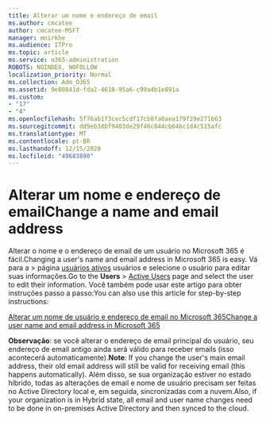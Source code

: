 ```yaml
---
title: Alterar um nome e endereço de email
ms.author: cmcatee
author: cmcatee-MSFT
manager: mnirkhe
ms.audience: ITPro
ms.topic: article
ms.service: o365-administration
ROBOTS: NOINDEX, NOFOLLOW
localization_priority: Normal
ms.collection: Adm_O365
ms.assetid: 9e00841d-fda2-4610-95a6-c99a4b1e891a
ms.custom:
- "17"
- "4"
ms.openlocfilehash: 5f76ab1f3cec5cdf17cb8fa0aea179f29e271663
ms.sourcegitcommit: dd9eb38bf9403de29f46c844cb64bc1d4c515afc
ms.translationtype: MT
ms.contentlocale: pt-BR
ms.lasthandoff: 12/15/2020
ms.locfileid: "49683890"
---
```

# <a name="change-a-name-and-email-address"></a><span data-ttu-id="4ff94-102">Alterar um nome e endereço de email</span><span class="sxs-lookup"><span data-stu-id="4ff94-102">Change a name and email address</span></span>

<span data-ttu-id="4ff94-103">Alterar o nome e o endereço de email de um usuário no Microsoft 365 é fácil.</span><span class="sxs-lookup"><span data-stu-id="4ff94-103">Changing a user's name and email address in Microsoft 365 is easy.</span></span> <span data-ttu-id="4ff94-104">Vá para a  \> página [usuários ativos](https://go.microsoft.com/fwlink/p/?linkid=834822) usuários e selecione o usuário para editar suas informações.</span><span class="sxs-lookup"><span data-stu-id="4ff94-104">Go to the **Users** \> [Active Users](https://go.microsoft.com/fwlink/p/?linkid=834822) page and select the user to edit their information.</span></span> <span data-ttu-id="4ff94-105">Você também pode usar este artigo para obter instruções passo a passo:</span><span class="sxs-lookup"><span data-stu-id="4ff94-105">You can also use this article for step-by-step instructions:</span></span>
  
[<span data-ttu-id="4ff94-106">Alterar um nome de usuário e endereço de email no Microsoft 365</span><span class="sxs-lookup"><span data-stu-id="4ff94-106">Change a user name and email address in Microsoft 365</span></span>](https://docs.microsoft.com/microsoft-365/admin/add-users/change-a-user-name-and-email-address)
  
 <span data-ttu-id="4ff94-107">**Observação**: se você alterar o endereço de email principal do usuário, seu endereço de email antigo ainda será válido para receber emails (isso acontecerá automaticamente).</span><span class="sxs-lookup"><span data-stu-id="4ff94-107">**Note**: If you change the user's main email address, their old email address will still be valid for receiving email (this happens automatically).</span></span> <span data-ttu-id="4ff94-108">Além disso, se sua organização estiver no estado híbrido, todas as alterações de email e nome de usuário precisam ser feitas no Active Directory local e, em seguida, sincronizadas com a nuvem.</span><span class="sxs-lookup"><span data-stu-id="4ff94-108">Also, if your organization is in Hybrid state, all email and user name changes need to be done in on-premises Active Directory and then synced to the cloud.</span></span>